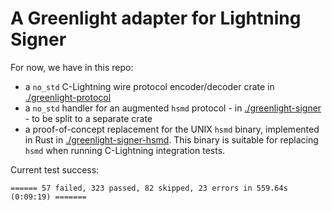 # A Greenlight adapter for Lightning Signer

For now, we have in this repo:

- a `no_std` C-Lightning wire protocol encoder/decoder crate in [./greenlight-protocol](./greenlight-protocol)
- a `no_std` handler for an augmented `hsmd` protocol - in [./greenlight-signer](./greenlight-signer/README.md) - to be split to a separate crate
- a proof-of-concept replacement for the UNIX `hsmd` binary, implemented in Rust in [./greenlight-signer-hsmd](./greenlight-signer-hsmd). This binary is suitable for replacing `hsmd` when running C-Lightning integration tests.

Current test success:

```
====== 57 failed, 323 passed, 82 skipped, 23 errors in 559.64s (0:09:19) =======
```

